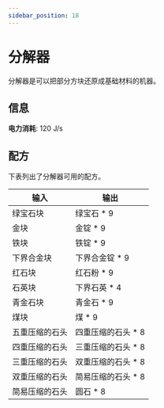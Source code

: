 ```yaml
---
sidebar_position: 18
---
```


# 分解器

分解器是可以把部分方块还原成基础材料的机器。

## 信息

**电力消耗**: 120 J/s

## 配方

下表列出了分解器可用的配方。

| 输入 | 输出 |
| ---- | --- |
| 绿宝石块 | 绿宝石 * 9 |
| 金块 | 金锭 * 9 |
| 铁块 | 铁锭 * 9 |
| 下界合金块 | 下界合金锭 * 9 |
| 红石块 | 红石粉 * 9 |
| 石英块 | 下界石英 * 4 |
| 青金石块 | 青金石 * 9 |
| 煤块 | 煤 * 9 |
| 五重压缩的石头 | 四重压缩的石头 * 8 |
| 四重压缩的石头 | 三重压缩的石头 * 8 |
| 三重压缩的石头 | 双重压缩的石头 * 8 |
| 双重压缩的石头 | 简易压缩的石头 * 8 |
| 简易压缩的石头 | 圆石 * 8 |
